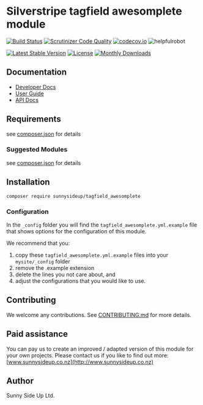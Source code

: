 # Silverstripe tagfield awesomplete module
[![Build Status](https://travis-ci.org/sunnysideup/silverstripe-tagfield_awesomplete.svg?branch=master)](https://travis-ci.org/sunnysideup/silverstripe-tagfield_awesomplete)
[![Scrutinizer Code Quality](https://scrutinizer-ci.com/g/sunnysideup/silverstripe-tagfield_awesomplete/badges/quality-score.png?b=master)](https://scrutinizer-ci.com/g/sunnysideup/silverstripe-tagfield_awesomplete/?branch=master)
[![codecov.io](https://codecov.io/github/sunnysideup/silverstripe-tagfield_awesomplete/coverage.svg?branch=master)](https://codecov.io/github/sunnysideup/silverstripe-tagfield_awesomplete?branch=master)
![helpfulrobot](https://helpfulrobot.io/sunnysideup/tagfield_awesomplete/badge)

[![Latest Stable Version](https://poser.pugx.org/sunnysideup/tagfield_awesomplete/version)](https://packagist.org/packages/sunnysideup/tagfield_awesomplete)
[![License](https://poser.pugx.org/sunnysideup/tagfield_awesomplete/license)](https://packagist.org/packages/sunnysideup/tagfield_awesomplete)
[![Monthly Downloads](https://poser.pugx.org/sunnysideup/tagfield_awesomplete/d/monthly)](https://packagist.org/packages/sunnysideup/tagfield_awesomplete)


## Documentation



 * [Developer Docs](docs/en/INDEX.md)
 * [User Guide](docs/en/userguide.md)
 * [API Docs](http://docs.ssmods.com/sunnysideup/tagfield_awesomplete)

## Requirements



see [composer.json](composer.json) for details

### Suggested Modules



see [composer.json](composer.json) for details


## Installation


```
composer require sunnysideup/tagfield_awesomplete
```

### Configuration



In the `_config` folder you will find the `tagfield_awesomplete.yml.example`
file that shows options for the configuration of this module.

We recommend that you:

  1. copy these `tagfield_awesomplete.yml.example` files into your
`mysite/_config` folder
  2. remove the .example extension
  3. delete the lines you not care about, and
  4. adjust the configurations that you would like to use.


## Contributing



We welcome any contributions. See [CONTRIBUTING.md](CONTRIBUTING.md) for more details.

## Paid assistance



You can pay us to create an improved / adapted version of this module for your own projects.  Please contact us if you like to find out more: [www.sunnysideup.co.nz](http://www.sunnysideup.co.nz)

## Author



Sunny Side Up Ltd.
